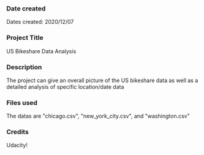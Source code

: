 ### Date created
Dates created: 2020/12/07

### Project Title
US Bikeshare Data Analysis

### Description
The project can give an overall picture of the US bikeshare data as well as a detailed analysis of specific location/date data

### Files used
The datas are "chicago.csv", "new_york_city.csv", and "washington.csv"

### Credits
Udacity!

